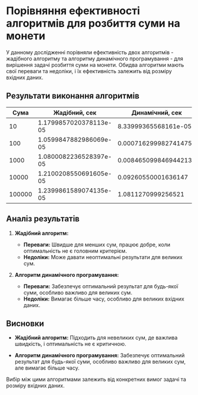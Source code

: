# Порівняння ефективності алгоритмів для розбиття суми на монети

У данному дослідженні порівняли ефективність двох алгоритмів - жадібного алгоритму та алгоритму динамічного програмування - для вирішення задачі розбиття суми на монети. Обидва алгоритми мають свої переваги та недоліки, і їх ефективність залежить від розміру вхідних даних.

## Результати виконання алгоритмів

| Сума       | Жадібний, сек                  | Динамічний, сек                | Різниця                        |
| ---------- | ------------------------------ | ------------------------------ | ------------------------------ |
| 10         | 1.1799857020378113e-05         | 8.33999365568161e-05           | -7.160007953643799e-05         |
| 100        | 1.0599847882986069e-05         | 0.0007162999827414751          | -0.000705700134858489          |
| 1000       | 1.0800082236528397e-05         | 0.008465099846944213           | -0.008454299764707685          |
| 10000      | 1.2100208550691605e-05         | 0.09260550001636147            | -0.09259339980781078           |
| 100000     | 1.2399861589074135e-05         | 1.0811270999256521             | -1.081114700064063             |

## Аналіз результатів

1. **Жадібний алгоритм:**
   - **Переваги:** Швидше для менших сум, працює добре, коли оптимальність не є головним критерієм.
   - **Недоліки:** Може давати неоптимальні результати для великих сум.

2. **Алгоритм динамічного програмування:**
   - **Переваги:** Забезпечує оптимальний результат для будь-якої суми, особливо важливо для великих сум.
   - **Недоліки:** Вимагає більше часу, особливо для великих вхідних даних.

## Висновки

- **Жадібний алгоритм:** Підходить для невеликих сум, де важлива швидкість, і оптимальність не є критичною.
  
- **Алгоритм динамічного програмування:** Забезпечує оптимальний результат для будь-якої суми, особливо важливо для великих сум, але вимагає більше часу.

Вибір між цими алгоритмами залежить від конкретних вимог задачі та розміру вхідних даних.
